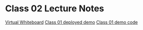 # Class 02 Lecture Notes

[Virtual Whiteboard](https://projects.invisionapp.com/freehand/document/qH33Qzb68)
[Class 01 deployed demo](https://jacobknaack.me/class-01-demo/)
[Class 01 demo code](https://github.com/JacobKnaack/class-01-demo)
